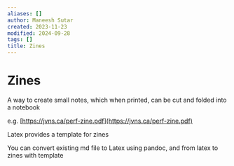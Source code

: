 ```yaml
---
aliases: []
author: Maneesh Sutar
created: 2023-11-23
modified: 2024-09-28
tags: []
title: Zines
---
```


# Zines

A way to create small notes, which when printed, can be cut and folded into a notebook

e.g. [https://jvns.ca/perf-zine.pdf](https://jvns.ca/perf-zine.pdf)

Latex provides a template for zines

You can convert existing md file to Latex using pandoc, and from latex to zines with template
